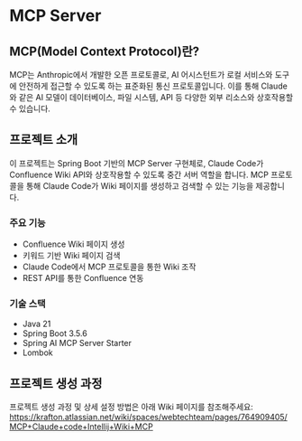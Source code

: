 # MCP Server

## MCP(Model Context Protocol)란?

MCP는 Anthropic에서 개발한 오픈 프로토콜로, AI 어시스턴트가 로컬 서비스와 도구에 안전하게 접근할 수 있도록 하는 표준화된 통신 프로토콜입니다. 이를 통해 Claude와 같은 AI 모델이 데이터베이스, 파일 시스템, API 등 다양한 외부 리소스와 상호작용할 수 있습니다.

## 프로젝트 소개

이 프로젝트는 Spring Boot 기반의 MCP Server 구현체로, Claude Code가 Confluence Wiki API와 상호작용할 수 있도록 중간 서버 역할을 합니다. MCP 프로토콜을 통해 Claude Code가 Wiki 페이지를 생성하고 검색할 수 있는 기능을 제공합니다.

### 주요 기능
- Confluence Wiki 페이지 생성
- 키워드 기반 Wiki 페이지 검색
- Claude Code에서 MCP 프로토콜을 통한 Wiki 조작
- REST API를 통한 Confluence 연동

### 기술 스택
- Java 21
- Spring Boot 3.5.6
- Spring AI MCP Server Starter
- Lombok

## 프로젝트 생성 과정

프로젝트 생성 과정 및 상세 설정 방법은 아래 Wiki 페이지를 참조해주세요:
https://krafton.atlassian.net/wiki/spaces/webtechteam/pages/764909405/MCP+Claude+code+Intellij+Wiki+MCP